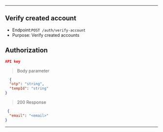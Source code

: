 
----------------------------------------------------------------------------------
## Verify created account
* Endpoint:`POST /auth/verify-account`
* Purpose: Verify created accounts

## Authorization
```json
API key
```

> Body parameter

```json
  {
  "otp": "string",
  "tempId": "string"
}
  ```

> 200 Response

```json
 {
  "email": "<email>"
}
```
----------------------------------------------------------------------------------
